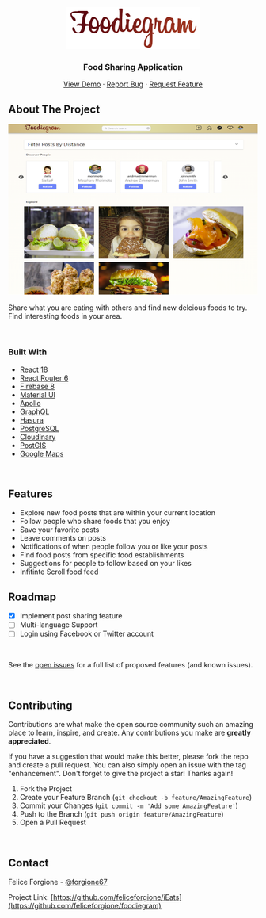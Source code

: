 <div id="top"></div>

<!-- PROJECT LOGO -->
<br />
<div align="center">
<img src="src/images/logo.png" alt="Logo" >

  <h3 align="center">Food Sharing Application</h3>

  <p align="center"> 
    <a href="">View Demo</a>
    ·
    <a href="https://github.com/feliceforgione/foodiegram/issues">Report Bug</a>
    ·
    <a href="https://github.com/feliceforgione/foodiegram/issues">Request Feature</a>
  </p>
</div>

<!-- ABOUT THE PROJECT -->

## About The Project

<img src="src/images/screenshot1.png" alt="screenshot" >

Share what you are eating with others and find new delcious foods to try. Find interesting foods in your area.

<br>

### Built With

- [React 18](https://reactjs.org/)
- [React Router 6](https://reactrouter.com/)
- [Firebase 8](https://firebase.google.com/)
- [Material UI](https://mui.com/)
- [Apollo](https://www.apollographql.com/)
- [GraphQL](https://graphql.org/)
- [Hasura](https://hasura.io/)
- [PostgreSQL](https://www.postgresql.org/)
- [Cloudinary](https://cloudinary.com/)
- [PostGIS](https://postgis.net/)
- [Google Maps](https://developers.google.com/maps)

<br>

<!-- ROADMAP -->

## Features

- Explore new food posts that are within your current location
- Follow people who share foods that you enjoy
- Save your favorite posts
- Leave comments on posts
- Notifications of when people follow you or like your posts
- Find food posts from specific food establishments
- Suggestions for people to follow based on your likes
- Infitinte Scroll food feed

## Roadmap

- [x] Implement post sharing feature
- [ ] Multi-language Support
- [ ] Login using Facebook or Twitter account

<br>

See the [open issues](https://github.com/feliceforgione/foodiegram/issues) for a full list of proposed features (and known issues).

<br>

<!-- CONTRIBUTING -->

## Contributing

Contributions are what make the open source community such an amazing place to learn, inspire, and create. Any contributions you make are **greatly appreciated**.

If you have a suggestion that would make this better, please fork the repo and create a pull request. You can also simply open an issue with the tag "enhancement".
Don't forget to give the project a star! Thanks again!

1. Fork the Project
2. Create your Feature Branch (`git checkout -b feature/AmazingFeature`)
3. Commit your Changes (`git commit -m 'Add some AmazingFeature'`)
4. Push to the Branch (`git push origin feature/AmazingFeature`)
5. Open a Pull Request

<br>
<!-- CONTACT -->

## Contact

Felice Forgione - [@forgione67](https://twitter.com/forgione67)

Project Link: [https://github.com/feliceforgione/iEats](https://github.com/feliceforgione/foodiegram)
